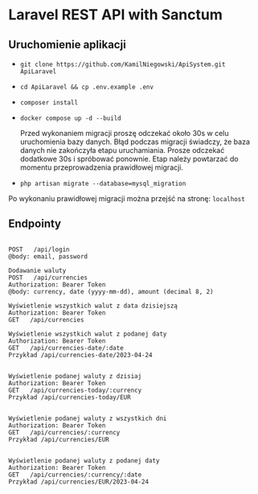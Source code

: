 # Laravel REST API with Sanctum

## Uruchomienie aplikacji

- `git clone https://github.com/KamilNiegowski/ApiSystem.git ApiLaravel`
- `cd ApiLaravel && cp .env.example .env`
- `composer install`
- `docker compose up -d --build`

  Przed wykonaniem migracji proszę odczekać około 30s w celu uruchomienia bazy danych. Błąd podczas migracji świadczy,
  że
  baza danych nie zakończyła etapu uruchamiania. Prosze odczekać dodatkowe 30s i spróbować ponownie. Etap należy
  powtarzać do
  momentu przeprowadzenia prawidłowej migracji.
- `php artisan migrate --database=mysql_migration`

Po wykonaniu prawidłowej migracji można przejść na stronę: `localhost`

## Endpointy

```

POST   /api/login
@body: email, password

Dodawanie waluty
POST   /api/currencies
Authorization: Bearer Token 
@body: currency, date (yyyy-mm-dd), amount (decimal 8, 2) 

Wyświetlenie wszystkich walut z data dzisiejszą
Authorization: Bearer Token 
GET   /api/currencies 

Wyświetlenie wszystkich walut z podanej daty
Authorization: Bearer Token 
GET   /api/currencies-date/:date 
Przykład /api/currencies-date/2023-04-24


Wyświetlenie podanej waluty z dzisiaj
Authorization: Bearer Token
GET   /api/currencies-today/:currency
Przykład /api/currencies-today/EUR


Wyświetlenie podanej waluty z wszystkich dni
Authorization: Bearer Token
GET   /api/currencies/:currency
Przykład /api/currencies/EUR


Wyświetlenie podanej waluty z podanej daty
Authorization: Bearer Token
GET   /api/currencies/:currency/:date
Przykład /api/currencies/EUR/2023-04-24

```
